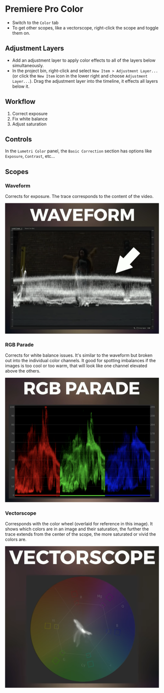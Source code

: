 # Premiere Pro Color

- Switch to the `Color` tab
- To get other scopes, like a vectorscope, right-click the scope and toggle them on.

## Adjustment Layers

- Add an adjustment layer to apply color effects to all of the layers below simultaneously.
- In the project bin, right-click and select `New Item > Adjustment Layer...` (or click the `New Item` icon in the lower right and choose `Adjustment Layer...`). Drag the adjustment layer into the timeline, it effects all layers below it.

## Workflow

1. Correct exposure
2. Fix white balance
3. Adjust saturation

## Controls

In the `Lumetri Color` panel, the `Basic Correction` section has options like `Exposure`, `Contrast`, etc...

## Scopes

### Waveform

Corrects for exposure. The trace corresponds to the content of the video.

![Waveform](assets/premiere-pro-color-waveform.png)

### RGB Parade

Corrects for white balance issues. It's similar to the waveform but broken out into the individual color channels. It good for spotting imbalances if the images is too cool or too warm, that will look like one channel elevated above the others.

![RGB Parade](assets/premiere-pro-color-rgb-parade.png)

### Vectorscope

Corresponds with the color wheel (overlaid for reference in this image). It shows which colors are in an image and their saturation, the further the trace extends from the center of the scope, the more saturated or vivid the colors are.

![Vectorscope](assets/premiere-pro-color-vectorscope.png)